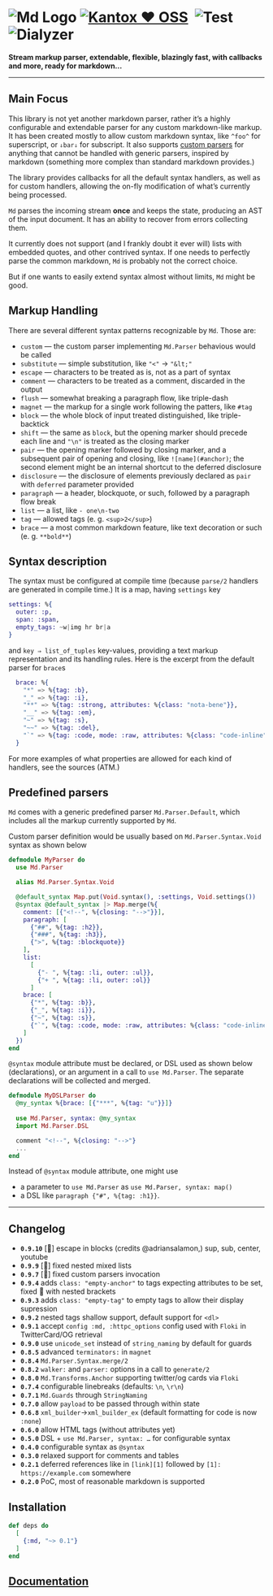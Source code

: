 # ![Md Logo](https://github.com/am-kantox/md/raw/master/stuff/logo-48x48.png) [![Kantox ❤ OSS](https://img.shields.io/badge/❤-kantox_oss-informational.svg)](https://kantox.com/)  ![Test](https://github.com/am-kantox/md/workflows/Test/badge.svg)  ![Dialyzer](https://github.com/am-kantox/md/workflows/Dialyzer/badge.svg)

**Stream markup parser, extendable, flexible, blazingly fast, with callbacks and more, ready for markdown…**

---

## Main Focus

This library is not yet another markdown parser, rather it’s a highly configurable
and extendable parser for any custom markdown-like markup. It has been created
mostly to allow custom markdown syntax, like `^foo^` for superscript, or `⇓bar⇓`
for subscript. It also supports [custom parsers](https://hexdocs.pm/md/Md.Parser.html)
for anything that cannot be handled with generic parsers, inspired by markdown
(something more complex than standard markdown provides.)

The library provides callbacks for all the default syntax handlers, as well as for
custom handlers, allowing the on-fly modification of what’s currently being processed.

`Md` parses the incoming stream **once** and keeps the state, producing an AST
of the input document. It has an ability to recover from errors collecting them.

It currently does not support (and I frankly doubt it ever will)
lists with embedded quotes, and other contrived syntax. If one needs to perfectly
parse the common markdown, `Md` is probably not the correct choice.

But if one wants to easily extend syntax almost without limits, `Md` might be good.

## Markup Handling

There are several different syntax patterns recognizable by `Md`. Those are:

- `custom` — the custom parser implementing `Md.Parser` behavious would be called
- `substitute` — simple substitution, like `"<"` → `"&lt;"`
- `escape` — characters to be treated as is, not as a part of syntax
- `comment` — characters to be treated as a comment, discarded in the output
- `flush` — somewhat breaking a paragraph flow, like triple-dash
- `magnet` — the markup for a single work following the patters, like `#tag`
- `block` — the whole block of input treated distinguished, like triple-backtick
- `shift` — the same as `block`, but the opening marker should precede each line
  and `"\n"` is treated as the closing marker
- `pair` — the opening marker followed by closing marker, and a subsequent pair
  of opening and closing, like `![name](#anchor)`; the second element might
  be an internal shortcut to the deferred disclosure
- `disclosure` — the disclosure of elements previously declared as `pair` with
  `deferred` parameter provided
- `paragraph` — a header, blockquote, or such, followed by a paragraph flow break
- `list` — a list, like `- one\n-two`
- `tag` — allowed tags (e. g. `<sup>2</sup>`)
- `brace` — a most common markdown feature, like text decoration or such (e. g. `**bold**`)

## Syntax description

The syntax must be configured at compile time (because `parse/2` handlers are
generated in compile time.) It is a map, having `settings` key

```elixir
settings: %{
  outer: :p,
  span: :span,
  empty_tags: ~w|img hr br|a
}
```

and `key ⇒ list_of_tuples` key-values, providing a text markup representation
and its handling rules. Here is the excerpt from the default parser for `brace`s

```elixir
  brace: %{
    "*" => %{tag: :b},
    "_" => %{tag: :i},
    "**" => %{tag: :strong, attributes: %{class: "nota-bene"}},
    "__" => %{tag: :em},
    "~" => %{tag: :s},
    "~~" => %{tag: :del},
    "`" => %{tag: :code, mode: :raw, attributes: %{class: "code-inline"}}
  }
```

For more examples of what properties are allowed for each kind of handlers,
see the sources (ATM.)

## Predefined parsers

`Md` comes with a generic predefined parser `Md.Parser.Default`, which includes
all the markup currently supported by `Md`.

Custom parser definition would be usually based on `Md.Parser.Syntax.Void` syntax
as shown below

```elixir
defmodule MyParser do
  use Md.Parser

  alias Md.Parser.Syntax.Void

  @default_syntax Map.put(Void.syntax(), :settings, Void.settings())
  @syntax @default_syntax |> Map.merge(%{
    comment: [{"<!--", %{closing: "-->"}}],
    paragraph: [
      {"##", %{tag: :h2}},
      {"###", %{tag: :h3}},
      {">", %{tag: :blockquote}}
    ],
    list:
      [
        {"- ", %{tag: :li, outer: :ul}},
        {"+ ", %{tag: :li, outer: :ol}}
      ]
    brace: [
      {"*", %{tag: :b}},
      {"_", %{tag: :i}},
      {"~", %{tag: :s}},
      {"`", %{tag: :code, mode: :raw, attributes: %{class: "code-inline"}}}
    ]
  })
end
```

`@syntax` module attribute must be declared, or DSL used as shown below
(declarations), or an argument in a call to `use Md.Parser`.
The separate declarations will be collected and merged.

```elixir
defmodule MyDSLParser do
  @my_syntax %{brace: [{"***", %{tag: "u"}}]}
  
  use Md.Parser, syntax: @my_syntax
  import Md.Parser.DSL

  comment "<!--", %{closing: "-->"}
  ...
end
```

Instead of `@syntax` module attribute, one might use

- a parameter to `use Md.Parser` as `use Md.Parser, syntax: map()`
- a DSL like `paragraph {"#", %{tag: :h1}}`.

---

## Changelog

- **`0.9.10`** [:ant:] escape in blocks (credits @adriansalamon,) sup, sub, center, youtube
- **`0.9.9`** [:ant:] fixed nested mixed lists
- **`0.9.7`** [:ant:] fixed custom parsers invocation
- **`0.9.4`** adds `class: "empty-anchor"` to tags expecting attributes to be set, fixed :ant: with nested brackets
- **`0.9.3`** adds `class: "empty-tag"` to empty tags to allow their display supression
- **`0.9.2`** nested tags shallow support, default support for `<dl>`
- **`0.9.1`** accept `config :md, :httpc_options` config used with `Floki` in TwitterCard/OG retrieval
- **`0.9.0`** use `unicode_set` instead of `string_naming` by default for guards
- **`0.8.5`** advanced `terminators:` in `magnet`
- **`0.8.4`** `Md.Parser.Syntax.merge/2`
- **`0.8.2`** `walker:` and `parser:` options in a call to `generate/2`
- **`0.8.0`** `Md.Transforms.Anchor` supporting twitter/og cards via `Floki`
- **`0.7.4`** configurable linebreaks (defaults: `\n`, `\r\n`)
- **`0.7.1`** `Md.Guards` through `StringNaming`
- **`0.7.0`** allow `payload` to be passed through within state
- **`0.6.8`** `xml_builder`→`xml_builder_ex` (default formatting for code is now `:none`)
- **`0.6.0`** allow HTML tags (without attributes yet)
- **`0.5.0`** DSL + `use Md.Parser, syntax: …`  for configurable syntax
- **`0.4.0`** configurable syntax as `@syntax`
- **`0.3.0`** relaxed support for comments and tables
- **`0.2.1`** deferred references like in `[link][1]` followed by `[1]: https://example.com` somewhere
- **`0.2.0`** PoC, most of reasonable markdown is supported

## Installation

```elixir
def deps do
  [
    {:md, "~> 0.1"}
  ]
end
```

## [Documentation](https://hexdocs.pm/md)
